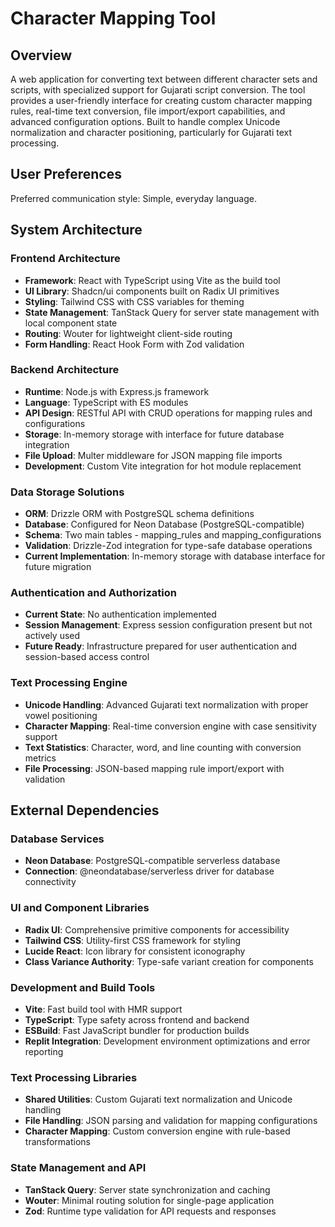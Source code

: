 # Character Mapping Tool

## Overview

A web application for converting text between different character sets and scripts, with specialized support for Gujarati script conversion. The tool provides a user-friendly interface for creating custom character mapping rules, real-time text conversion, file import/export capabilities, and advanced configuration options. Built to handle complex Unicode normalization and character positioning, particularly for Gujarati text processing.

## User Preferences

Preferred communication style: Simple, everyday language.

## System Architecture

### Frontend Architecture
- **Framework**: React with TypeScript using Vite as the build tool
- **UI Library**: Shadcn/ui components built on Radix UI primitives
- **Styling**: Tailwind CSS with CSS variables for theming
- **State Management**: TanStack Query for server state management with local component state
- **Routing**: Wouter for lightweight client-side routing
- **Form Handling**: React Hook Form with Zod validation

### Backend Architecture
- **Runtime**: Node.js with Express.js framework
- **Language**: TypeScript with ES modules
- **API Design**: RESTful API with CRUD operations for mapping rules and configurations
- **Storage**: In-memory storage with interface for future database integration
- **File Upload**: Multer middleware for JSON mapping file imports
- **Development**: Custom Vite integration for hot module replacement

### Data Storage Solutions
- **ORM**: Drizzle ORM with PostgreSQL schema definitions
- **Database**: Configured for Neon Database (PostgreSQL-compatible)
- **Schema**: Two main tables - mapping_rules and mapping_configurations
- **Validation**: Drizzle-Zod integration for type-safe database operations
- **Current Implementation**: In-memory storage with database interface for future migration

### Authentication and Authorization
- **Current State**: No authentication implemented
- **Session Management**: Express session configuration present but not actively used
- **Future Ready**: Infrastructure prepared for user authentication and session-based access control

### Text Processing Engine
- **Unicode Handling**: Advanced Gujarati text normalization with proper vowel positioning
- **Character Mapping**: Real-time conversion engine with case sensitivity support
- **Text Statistics**: Character, word, and line counting with conversion metrics
- **File Processing**: JSON-based mapping rule import/export with validation

## External Dependencies

### Database Services
- **Neon Database**: PostgreSQL-compatible serverless database
- **Connection**: @neondatabase/serverless driver for database connectivity

### UI and Component Libraries
- **Radix UI**: Comprehensive primitive components for accessibility
- **Tailwind CSS**: Utility-first CSS framework for styling
- **Lucide React**: Icon library for consistent iconography
- **Class Variance Authority**: Type-safe variant creation for components

### Development and Build Tools
- **Vite**: Fast build tool with HMR support
- **TypeScript**: Type safety across frontend and backend
- **ESBuild**: Fast JavaScript bundler for production builds
- **Replit Integration**: Development environment optimizations and error reporting

### Text Processing Libraries
- **Shared Utilities**: Custom Gujarati text normalization and Unicode handling
- **File Handling**: JSON parsing and validation for mapping configurations
- **Character Mapping**: Custom conversion engine with rule-based transformations

### State Management and API
- **TanStack Query**: Server state synchronization and caching
- **Wouter**: Minimal routing solution for single-page application
- **Zod**: Runtime type validation for API requests and responses